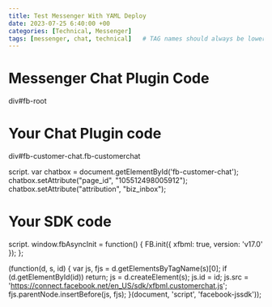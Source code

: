 ```yaml
---
title: Test Messenger With YAML Deploy
date: 2023-07-25 6:40:00 +00
categories: [Technical, Messenger]
tags: [messenger, chat, technical]   # TAG names should always be lowercase
---
```


# Messenger Chat Plugin Code
div#fb-root

# Your Chat Plugin code
div#fb-customer-chat.fb-customerchat

script.
  var chatbox = document.getElementById('fb-customer-chat');
  chatbox.setAttribute("page_id", "105512498005912");
  chatbox.setAttribute("attribution", "biz_inbox");

# Your SDK code
script.
  window.fbAsyncInit = function() {
    FB.init({
      xfbml: true,
      version: 'v17.0'
    });
  };

  (function(d, s, id) {
    var js, fjs = d.getElementsByTagName(s)[0];
    if (d.getElementById(id)) return;
    js = d.createElement(s); js.id = id;
    js.src = 'https://connect.facebook.net/en_US/sdk/xfbml.customerchat.js';
    fjs.parentNode.insertBefore(js, fjs);
  }(document, 'script', 'facebook-jssdk'));

